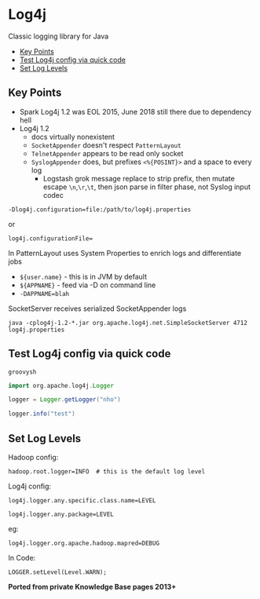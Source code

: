 # Log4j

Classic logging library for Java

<!-- INDEX_START -->

- [Key Points](#key-points)
- [Test Log4j config via quick code](#test-log4j-config-via-quick-code)
- [Set Log Levels](#set-log-levels)

<!-- INDEX_END -->

## Key Points

- Spark Log4j 1.2 was EOL 2015, June 2018 still there due to dependency hell
- Log4j 1.2
  - docs virtually nonexistent
  - `SocketAppender` doesn't respect `PatternLayout`
  - `TelnetAppender` appears to be read only socket
  - `SyslogAppender` does, but prefixes `<%{POSINT}>` and a space to every log
    - Logstash grok message replace to strip prefix, then mutate escape `\n`,`\r`,`\t`, then json parse in filter phase, not Syslog input codec

```shell
-Dlog4j.configuration=file:/path/to/log4j.properties
```

or

```properties
log4j.configurationFile=
```

In PatternLayout uses System Properties to enrich logs and differentiate jobs

- `${user.name}` - this is in JVM by default
- `${APPNAME}`   - feed via -D on command line
- `-DAPPNAME=blah`

SocketServer receives serialized SocketAppender logs

```shell
java -cplog4j-1.2-*.jar org.apache.log4j.net.SimpleSocketServer 4712 log4j.properties
```

## Test Log4j config via quick code

```shell
groovysh
```

```groovy
import org.apache.log4j.Logger

logger = Logger.getLogger("nho")

logger.info("test")
```

## Set Log Levels

Hadoop config:

```properties
hadoop.root.logger=INFO  # this is the default log level
```

Log4j config:

```properties
log4j.logger.any.specific.class.name=LEVEL
```

```properties
log4j.logger.any.package=LEVEL
```

eg:

```properties
log4j.logger.org.apache.hadoop.mapred=DEBUG
```

In  Code:

```properties
LOGGER.setLevel(Level.WARN);
```

**Ported from private Knowledge Base pages 2013+**
